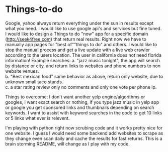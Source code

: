 # Things-to-do
Google, yahoo always return everything under the sun in results except what you need.
I would like to use google api's and services but fine tuned.
I would like  to design a Things to do "now" app for a specific domain (http://seek4free.com) that return real results.
Right now we have to manually app pages for "best of""things to do" and others. I would like to stop the manual process and get a live update with a live web crawler according to the users location. The user in california does not need florida information!
Example searches:
a. "jazz music tonight", the app will search by distance or city, and return links to websites and phone numbers to non website venues.<br>
b. "Best mexican food" same behavior as above, return only website, due to unknown small taco stands.<br>
c. a star rating review only no comments and only one vote per phone ip.<br>

Things to overcome:
I don't want another yelp engine/algorithms or googles, I want exact search or nothing, if you type jazz music in yelp app or google you get sponsored links and thumbnails depending on search keywords. I want to assist with keyword searches in the code to get 10 links or 5 links what ever is relevent.

I'm playing with python right now scrubing code and it works pretty nice for one website. I guess I would need some backend add websites to scrape as they change even scan daily and cache the results for fast returns.
This is a brain storming README, will change as I play with my code.
